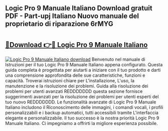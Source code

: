 ## Logic Pro 9 Manuale Italiano Download gratuit PDF - Part-upj Italiano Nuovo manuale del proprietario di riparazione 6rMYG

# <h2><a href="http://dfbmkbi.blite.top/?on=Logic+Pro+9+Manuale+Italiano">🔗Download 👉🔴 Logic Pro 9 Manuale Italiano</a></h2>

[![Logic Pro 9 Manuale Italiano download](https://i.imgur.com/lujVjoI.png)](http://dfbmkbi.blite.top/?on=Logic+Pro+9+Manuale+Italiano)
Benvenuto nel manuale di Istruzioni per il tuo Logic Pro 9 Manuale Italiano appena configurato. Questa guida completa è progettata per aiutarti a iniziare con il tuo prodotto e darti una comprensione approfondita delle sue caratteristiche, funzioni e capacità. Troverai istruzioni chiare per L'installazione, L'uso, la manutenzione e la risoluzione dei problemi. Guida alla risoluzione dei problemi per utenti avanzati REDDDDDDD questa sezione fornisce suggerimenti avanzati per la risoluzione dei problemi per utenti esperti del tuo nuovo REDDDDDDD. Le funzionalità avanzate di Logic Pro 9 Manuale Italiano includono il Riconoscimento delle immagini, i comandi vocali, i profili personalizzabili e i backup automatici, tutti accessibili tramite L'interfaccia elegante e personalizzabile. Il tuo successo è la nostra priorità Logic Pro 9 Manuale Italiano. Ci impegniamo a offrirti la migliore esperienza possibile.
